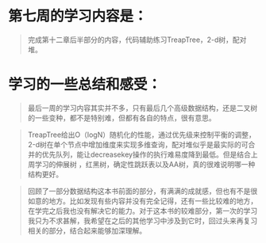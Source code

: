 # 第七周的学习内容是：
>完成第十二章后半部分的内容，代码辅助练习TreapTree，2-d树，配对堆。
# 学习的一些总结和感受：
>最后一周的学习内容其实并不多，只有最后几个高级数据结构，还是二叉树的一些变种，都不是特别难，但都有各自的特点，很有意思。

>TreapTree给出O（logN）随机化的性能，通过优先级来控制平衡的调整，2-d树在单个节点中增加维度来实现多维查询，配对堆似乎是最实际的可合并的优先队列，能让decreasekey操作的执行难易度降到最低。但是结合上周学习的伸展树 ，红黑树，确定性跳跃表以及AA树，真的很难说明哪一种结构更好。

>回顾了一部分数据结构这本书前面的部分，有满满的成就感，但也有不是很如意的地方。比如发现有些内容并没有完全记得，还有一些比较难的地方，在学完之后我也没有解决它的能力。对于这本书的较难部分，第一次的学习我只为不求甚解，我希望在之后的其他学习中涉及到它时，回过头来再复习相关的部分，结合起来能够加深理解。
